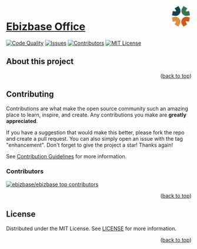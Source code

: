 <img src="docs/assets/logo.png" alt="Ebizbase dev-infras logo" title="Ebizbase dev-infras logo" align="right" width="56" height="56">

# [Ebizbase Office](https://github.com/ebizbase/ebizbase)

<a id="readme-top"></a>

[![Code Quality][codefactor-shield]][codefactor-url]
[![Issues][issues-shield]][issues-url]
[![Contributors][contributors-shield]][contributors-url]
[![MIT License][license-shield]][license-url]

## About this project

<p align="right">(<a href="#readme-top">back to top</a>)</p>

## Contributing

Contributions are what make the open source community such an amazing place to learn, inspire, and create. Any contributions you make are **greatly appreciated**.

If you have a suggestion that would make this better, please fork the repo and create a pull request. You can also simply open an issue with the tag "enhancement".
Don't forget to give the project a star! Thanks again!

See [Contribution Guidelines][contribution-guidelines-url] for more information.

### Contributors

<a href="https://github.com/ebizbase/ebizbase/graphs/contributors">
  <img src="https://contrib.rocks/image?repo=ebizbase/ebizbase" alt="ebizbase/ebizbase top contributors" />
</a>

<p align="right">(<a href="#readme-top">back to top</a>)</p>

## License

Distributed under the MIT License. See [LICENSE][license-url] for more information.

<p align="right">(<a href="#readme-top">back to top</a>)</p>

[codefactor-shield]: https://img.shields.io/codefactor/grade/github/ebizbase/ebizbase
[codefactor-url]: https://www.codefactor.io/repository/github/ebizbase/ebizbase
[contributors-shield]: https://img.shields.io/github/contributors/ebizbase/ebizbase.svg
[contributors-url]: https://github.com/ebizbase/ebizbase/graphs/contributors
[issues-shield]: https://img.shields.io/github/issues/ebizbase/ebizbase.svg
[issues-url]: https://github.com/ebizbase/ebizbase/issues
[license-shield]: https://img.shields.io/github/license/ebizbase/ebizbase.svg
[license-url]: https://github.com/ebizbase/ebizbase/blob/main/LICENSE.txt
[contribution-guidelines-url]: https://github.com/ebizbase/ebizbase/blob/main/CONTRIBUTING.md
[npm-playwright-readme]: https://github.com/ebizbase/ebizbase/blob/main/devcontainer-features/npm-playwright/README.md
[omz-plugin-readme]: https://github.com/ebizbase/ebizbase/blob/main/devcontainer-features/omz-plugin/README.md
[install-npm-package-globally-readme]: https://github.com/ebizbase/ebizbase/blob/main/devcontainer-features/install-npm-package-globally/README.md
[powerlevel10k-readme]: https://github.com/ebizbase/ebizbase/blob/main/devcontainer-features/powerlevel10k/README.md
[base-devcontainer-readme]: https://github.com/ebizbase/ebizbase/blob/main/devcontainer-images/base-devcontainer/README.md
[node-devcontainer-readme]: https://github.com/ebizbase/ebizbase/blob/main/devcontainer-images/node-devcontainer/README.md
[node-dind-devcontainer-readme]: https://github.com/ebizbase/ebizbase/blob/main/devcontainer-images/node-dind-devcontainer/README.md
[node-playwright-devcontainer-readme]: https://github.com/ebizbase/ebizbase/blob/main/devcontainer-images/node-playwright-devcontainer/README.md
[node-dind-playwright-devcontainer-readme]: https://github.com/ebizbase/ebizbase/blob/main/devcontainer-images/node-dind-playwright-devcontainer/README.md
[nx-devkit-readme]: https://github.com/ebizbase/ebizbase/blob/main/packages/nx-devkit/README.md
[nx-docker-readme]: https://github.com/ebizbase/ebizbase/blob/main/packages/nx-docker/README.md
[nx-dive-readme]: https://github.com/ebizbase/ebizbase/blob/main/packages/nx-dive/README.md
[node-distroless-readme]: https://github.com/ebizbase/ebizbase/blob/main/images/node-distroless/README.md
[nginx-spa-readme]: https://github.com/ebizbase/ebizbase/blob/main/images/nginx-spa/README.md
[mongodev-readme]: https://github.com/ebizbase/ebizbase/blob/main/images/mongodev/README.md
[redisdev-readme]: https://github.com/ebizbase/ebizbase/blob/main/images/redisdev/README.md
